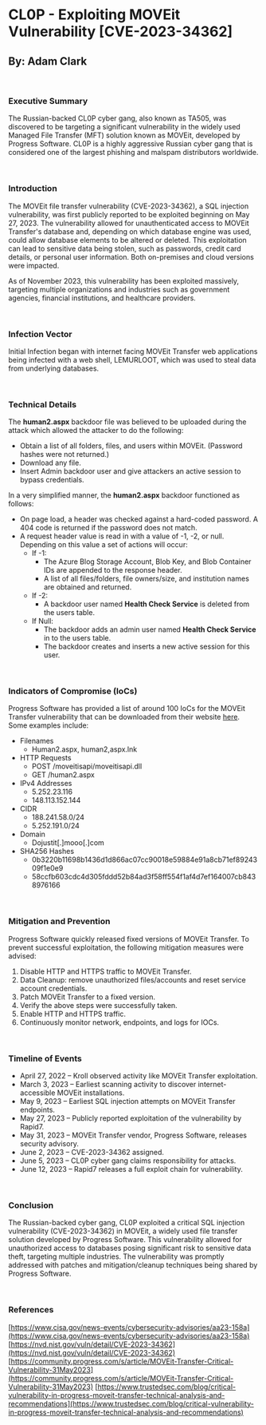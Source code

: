 # **CL0P** - Exploiting MOVEit Vulnerability [CVE-2023-34362]
## By: Adam Clark

<br />

### **Executive Summary**

The Russian-backed CL0P cyber gang, also known as TA505, was discovered to be targeting a significant vulnerability in the widely used Managed File Transfer (MFT) solution known as MOVEit, developed by Progress Software. CL0P is a highly aggressive Russian cyber gang that is considered one of the largest phishing and malspam distributors worldwide. 

<br />

### **Introduction**

The MOVEit file transfer vulnerability (CVE-2023-34362), a SQL injection vulnerability, was first publicly reported to be exploited beginning on May 27, 2023. The vulnerability allowed for unauthenticated access to MOVEit Transfer's database and, depending on which database engine was used, could allow database elements to be altered or deleted. This exploitation can lead to sensitive data being stolen, such as passwords, credit card details, or personal user information. Both on-premises and cloud versions were impacted.

As of November 2023, this vulnerability has been exploited massively, targeting multiple organizations and industries such as government agencies, financial institutions, and healthcare providers.

<br />

### **Infection Vector**

Initial Infection began with internet facing MOVEit Transfer web applications being infected with a web shell, LEMURLOOT, which was used to steal data from underlying databases.

<br />

### **Technical Details**

The **human2.aspx** backdoor file was believed to be uploaded during the attack which allowed the attacker to do the following:

- Obtain a list of all folders, files, and users within MOVEit. (Password hashes were not returned.)
- Download any file.
- Insert Admin backdoor user and give attackers an active session to bypass credentials.

In a very simplified manner, the **human2.aspx** backdoor functioned as follows:

- On page load, a header was checked against a hard-coded password. A 404 code is returned if the password does not match.
- A request header value is read in with a value of -1, -2, or null. Depending on this value a set of actions will occur:
  - If -1:
    - The Azure Blog Storage Account, Blob Key, and Blob Container IDs are appended to the response header.
    - A list of all files/folders, file owners/size, and institution names are obtained and returned.
  - If -2:
    - A backdoor user named **Health Check Service** is deleted from the users table.
  - If Null:
    - The backdoor adds an admin user named **Health Check Service** in to the users table.
    - The backdoor creates and inserts a new active session for this user.

<br />

### **Indicators of Compromise (IoCs)**

Progress Software has provided a list of around 100 IoCs for the MOVEit Transfer vulnerability that can be downloaded from their website [here](https://community.progress.com/sfc/servlet.shepherd/document/download/0694Q00000PoJAOQA3?operationContext=S1). Some examples include:

- Filenames
  - Human2.aspx, human2,aspx.lnk
- HTTP Requests
  - POST /moveitisapi/moveitisapi.dll
  - GET /human2.aspx
- IPv4 Addresses
  - 5.252.23.116
  - 148.113.152.144
- CIDR
  - 188.241.58.0/24
  - 5.252.191.0/24
- Domain
  - Dojustit[.]mooo[.]com
- SHA256 Hashes
  - 0b3220b11698b1436d1d866ac07cc90018e59884e91a8cb71ef8924309f1e0e9
  - 58ccfb603cdc4d305fddd52b84ad3f58ff554f1af4d7ef164007cb8438976166

<br />

### **Mitigation and Prevention**

Progress Software quickly released fixed versions of MOVEit Transfer. To prevent successful exploitation, the following mitigation measures were advised:

1. Disable HTTP and HTTPS traffic to MOVEit Transfer.
2. Data Cleanup: remove unauthorized files/accounts and reset service account credentials.
3. Patch MOVEit Transfer to a fixed version.
4. Verify the above steps were successfully taken.
5. Enable HTTP and HTTPS traffic.
6. Continuously monitor network, endpoints, and logs for IOCs.

<br />

### **Timeline of Events**

- April 27, 2022 – Kroll observed activity like MOVEit Transfer exploitation.
- March 3, 2023 – Earliest scanning activity to discover internet-accessible MOVEit installations.
- May 9, 2023 – Earliest SQL injection attempts on MOVEit Transfer endpoints.
- May 27, 2023 – Publicly reported exploitation of the vulnerability by Rapid7.
- May 31, 2023 – MOVEit Transfer vendor, Progress Software, releases security advisory.
- June 2, 2023 – CVE-2023-34362 assigned.
- June 5, 2023 – CL0P cyber gang claims responsibility for attacks.
- June 12, 2023 – Rapid7 releases a full exploit chain for vulnerability.

<br />

### **Conclusion**

The Russian-backed cyber gang, CL0P exploited a critical SQL injection vulnerability (CVE-2023-34362) in MOVEit, a widely used file transfer solution developed by Progress Software. This vulnerability allowed for unauthorized access to databases posing significant risk to sensitive data theft, targeting multiple industries. The vulnerability was promptly addressed with patches and mitigation/cleanup techniques being shared by Progress Software.

<br />

### **References**

[https://www.cisa.gov/news-events/cybersecurity-advisories/aa23-158a](https://www.cisa.gov/news-events/cybersecurity-advisories/aa23-158a)
[https://nvd.nist.gov/vuln/detail/CVE-2023-34362](https://nvd.nist.gov/vuln/detail/CVE-2023-34362)
[https://community.progress.com/s/article/MOVEit-Transfer-Critical-Vulnerability-31May2023](https://community.progress.com/s/article/MOVEit-Transfer-Critical-Vulnerability-31May2023)
[https://www.trustedsec.com/blog/critical-vulnerability-in-progress-moveit-transfer-technical-analysis-and-recommendations](https://www.trustedsec.com/blog/critical-vulnerability-in-progress-moveit-transfer-technical-analysis-and-recommendations)
